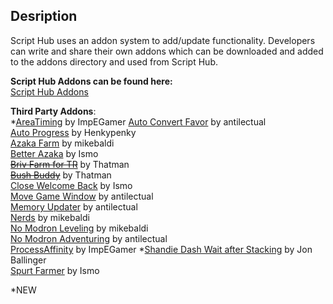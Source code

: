 ## **Desription**  
Script Hub uses an addon system to add/update functionality. Developers can write and share their own addons which can be downloaded and added to the addons directory and used from Script Hub.

**Script Hub Addons can be found here:**  
[Script Hub Addons](https://github.com/mikebaldi/Idle-Champions/tree/main/AddOns)  

**Third Party Addons**:  
*[AreaTiming](https://github.com/imp444/IC_Addons/tree/main/IC_AreaTiming_Extra) by ImpEGamer
[Auto Convert Favor](https://github.com/antilectual/IC_Addons/tree/main/IC_Addons/IC_ConvertBlessings_Mini_Extra) by antilectual  
[Auto Progress](https://github.com/JuanchiBruzzone/IC_AutoProgress) by Henkypenky  
[Azaka Farm](https://github.com/mikebaldi/IC_Addons/tree/main/IC_Azaka_Extra) by mikebaldi  
[Better Azaka](https://github.com/Pneumatus/IC-Addons/tree/main/IC_BetterAzaka_Extra) by Ismo  
~~[Briv Farm for TR](https://github.com/MSivonen/IC_Briv_Farm_for_TR)~~ by Thatman  
~~[Bush Buddy](https://github.com/MSivonen/IC_BushBuddy)~~ by Thatman  
[Close Welcome Back](https://github.com/Pneumatus/IC-Addons/tree/main/IC_BrivGemFarm_CloseWelcomeBack_Extra) by Ismo  
[Move Game Window](https://github.com/antilectual/IC_Addons/tree/main/IC_Addons/IC_MoveGameWindow_Mini_Extra) by antilectual  
[Memory Updater](https://github.com/antilectual/IC_Addons/tree/main/IC_Addons/IC_MemoryUpdater_Extra) by antilectual  
[Nerds](https://github.com/mikebaldi/IC_Addons/tree/main/IC_NERDs_Extra) by mikebaldi  
[No Modron Leveling](https://github.com/mikebaldi/IC_Addons/tree/main/IC_NoModronLvling_Extra) by mikebaldi  
[No Modron Adventuring](https://github.com/antilectual/IC_Addons/tree/main/IC_Addons/IC_NoModronAdventuring_Extra) by antilectual  
[ProcessAffinity](https://github.com/imp444/IC_Addons/tree/main/IC_ProcessAffinity_Extra) by ImpEGamer
*[Shandie Dash Wait after Stacking](https://github.com/JonBallinger/IC_ShandieDashWait) by Jon Ballinger  
[Spurt Farmer](https://github.com/Pneumatus/IC-Addons/tree/main/IC_SpurtFarmer_Extra) by Ismo  

*NEW